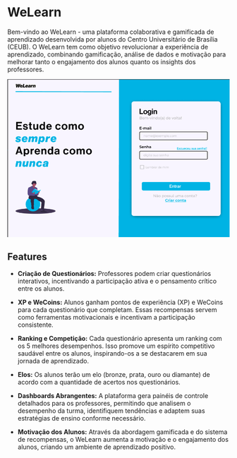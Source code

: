 # WeLearn

Bem-vindo ao WeLearn - uma plataforma colaborativa e gamificada de aprendizado desenvolvida por alunos do Centro Universitário de Brasília (CEUB). O WeLearn tem como objetivo revolucionar a experiência de aprendizado, combinando gamificação, análise de dados e motivação para melhorar tanto o engajamento dos alunos quanto os insights dos professores.

![Alt text](/public/LoginReadMe.png)

## Features

- **Criação de Questionários:** Professores podem criar questionários interativos, incentivando a participação ativa e o pensamento crítico entre os alunos.

- **XP e WeCoins:** Alunos ganham pontos de experiência (XP) e WeCoins para cada questionário que completam. Essas recompensas servem como ferramentas motivacionais e incentivam a participação consistente.

- **Ranking e Competição:** Cada questionário apresenta um ranking com os 5 melhores desempenhos. Isso promove um espírito competitivo saudável entre os alunos, inspirando-os a se destacarem em sua jornada de aprendizado.

- **Elos:** Os alunos terão um elo (bronze, prata, ouro ou diamante) de acordo com a quantidade de acertos nos questionários.

- **Dashboards Abrangentes:** A plataforma gera painéis de controle detalhados para os professores, permitindo que analisem o desempenho da turma, identifiquem tendências e adaptem suas estratégias de ensino conforme necessário.

- **Motivação dos Alunos:** Através da abordagem gamificada e do sistema de recompensas, o WeLearn aumenta a motivação e o engajamento dos alunos, criando um ambiente de aprendizado positivo.
